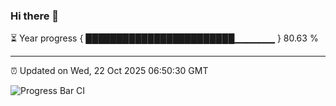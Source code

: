### Hi there 👋

⏳ Year progress { ████████████████████████▁▁▁▁▁▁ } 80.63 %

---

⏰ Updated on Wed, 22 Oct 2025 06:50:30 GMT

![Progress Bar CI](https://github.com/IshwaranRudhara/GIT-ACTION/workflows/Progress%20Bar%20CI/badge.svg)
